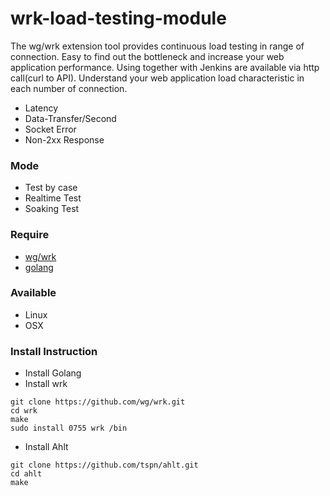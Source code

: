 ﻿# wrk-load-testing-module
The wg/wrk extension tool provides continuous load testing in range of connection. Easy to find out the bottleneck and increase your web application performance. Using together with Jenkins are available via http call(curl to API). Understand your web application load characteristic in each number of connection.

* Latency
* Data-Transfer/Second
* Socket Error
* Non-2xx Response

### Mode
* Test by case
* Realtime Test
* Soaking Test

### Require
* [wg/wrk](https://github.com/wg/wrk)
* [golang](https://golang.org/)

### Available
* Linux
* OSX

### Install Instruction
* Install Golang
* Install wrk
```
git clone https://github.com/wg/wrk.git
cd wrk
make
sudo install 0755 wrk /bin
```
* Install Ahlt
```
git clone https://github.com/tspn/ahlt.git
cd ahlt
make
```
